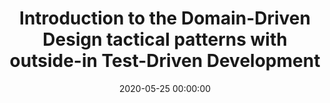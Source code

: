 ---
title: 'Introduction to the Domain-Driven Design tactical patterns with outside-in Test-Driven Development'
description: >
 Domain-Driven Design (DDD) is becoming popular within the software engineering industry. However, we have other practices that can be used as well. How does everything fit together? During this webinar we will do a live coding session. We will walk you through an existing codebase, refactor it using outside-in Test-Driven Development (TDD) while applying DDD tactical patterns to express our intention in code. We will end with a few practical tips and tricks that you can start to apply tomorrow.
conference: 'Xebia Academy Webinar Week'
type: 'talk'
location: 'Online'
website: 'https://pages.xebia.com/academy-webinar/outside-in-test-driven-development'
slides: 'https://speakerdeck.com/player/bb751a75c89e4b8a9a9d38a41cb8e7a4'
video: '7DDaEJUGfm8'
date: 2020-05-25 00:00:00
featured_image: '/images/speaking/2020-05-25-xebia-academy-webinar-week-introduction-to-the-domain-driven-design-tactical-patterns-with-outside-in-test-driven-development.webp'
---